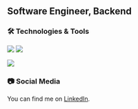 ## Software Engineer, Backend

### 🛠 Technologies & Tools <!-- https://shields.io/ -->

![](https://img.shields.io/badge/Language-TypeScript-informational?style=flat&logo=typescript&logoColor=white&color=2bbc8a)
![](https://img.shields.io/badge/Language-Kotlin-informational?style=flat&logo=kotlin&logoColor=white&color=2bbc8a)

![](https://img.shields.io/badge/OS-MacOS-informational?style=flat&logo=apple&logoColor=white&color=2bbc8a)

### 📷 Social Media

You can find me on [LinkedIn](https://www.linkedin.com/in/gregoryinouye/).
